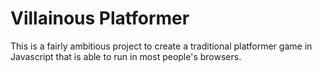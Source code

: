 # Villainous Platformer

This is a fairly ambitious project to create a traditional platformer game in
Javascript that is able to run in most people's browsers.